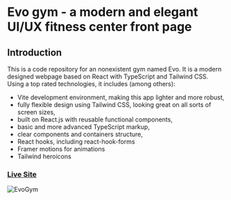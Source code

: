 # Evo gym - a modern and elegant UI/UX fitness center front page

## Introduction
This is a code repository for an nonexistent gym named Evo. 
It is a modern designed webpage based on React with TypeScript and Tailwind CSS. Using a top rated technologies, it includes (among others): 
- Vite development environment, making this app lighter and more robust,
- fully flexible design using Tailwind CSS, looking great on all sorts of screen sizes,
- built on React.js with reusable functional components, 
- basic and more advanced TypeScript markup,
- clear components and containers structure,
- React hooks, including react-hook-forms
- Framer motions for animations
- Tailwind heroicons

### [Live Site](https://evo-gym.maciejpastuszak.pl/)

![EvoGym](https://i.ibb.co/rQ80bR6/Evogym.png)
